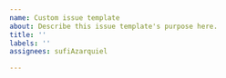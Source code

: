 ```yaml
---
name: Custom issue template
about: Describe this issue template's purpose here.
title: ''
labels: ''
assignees: sufiAzarquiel

---
```




